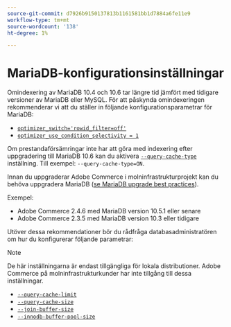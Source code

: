 ```yaml
---
source-git-commit: d7926b9150137813b1161581bb1d7884a6fe11e9
workflow-type: tm+mt
source-wordcount: '138'
ht-degree: 1%

---
```

# MariaDB-konfigurationsinställningar

Omindexering av MariaDB 10.4 och 10.6 tar längre tid jämfört med tidigare versioner av MariaDB eller MySQL. För att påskynda omindexeringen rekommenderar vi att du ställer in följande konfigurationsparametrar för MariaDB:

* [`optimizer_switch='rowid_filter=off'`](https://mariadb.com/kb/en/optimizer-switch/)
* [`optimizer_use_condition_selectivity = 1`](https://mariadb.com/products/skysql/docs/reference/es/system-variables/optimizer_use_condition_selectivity/)

Om prestandaförsämringar inte har att göra med indexering efter uppgradering till MariaDB 10.6 kan du aktivera [`--query-cache-type`](https://mariadb.com/kb/en/server-system-variables/#query_cache_type) inställning. Till exempel: `--query-cache-type=ON`.

Innan du uppgraderar Adobe Commerce i molninfrastrukturprojekt kan du behöva uppgradera MariaDB ([se MariaDB upgrade best practices](../implementation-playbook/best-practices/maintenance/mariadb-upgrade.md)).

Exempel:

* Adobe Commerce 2.4.6 med MariaDB version 10.5.1 eller senare
* Adobe Commerce 2.3.5 med MariaDB version 10.3 eller tidigare

Utöver dessa rekommendationer bör du rådfråga databasadministratören om hur du konfigurerar följande parametrar:

>[!NOTE]
>
>De här inställningarna är endast tillgängliga för lokala distributioner. Adobe Commerce på molninfrastrukturkunder har inte tillgång till dessa inställningar.

* [`--query-cache-limit`](https://mariadb.com/kb/en/server-system-variables/#query_cache_limit)
* [`--query-cache-size`](https://mariadb.com/kb/en/server-system-variables/#query_cache_size)
* [`--join-buffer-size`](https://mariadb.com/kb/en/server-system-variables/#join_buffer_size)
* [`--innodb-buffer-pool-size`](https://mariadb.com/kb/en/innodb-buffer-pool/#innodb_buffer_pool_size)
